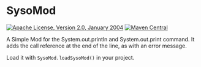 SysoMod
============

[![Apache License, Version 2.0, January 2004](https://img.shields.io/github/license/apache/maven.svg?label=License)](LICENSE)
[![Maven Central](https://img.shields.io/maven-central/v/de.sdun-zehmke/sysomod.svg?label=Maven%20Central)](https://search.maven.org/search?q=g:%22de.sdun-zehmke%22%20AND%20a:%22sysomod%22)

A Simple Mod for the System.out.println and System.out.print command.
It adds the call reference at the end of the line, as with an error message.

Load it with `SysoMod.loadSysoMod()` in your project.
